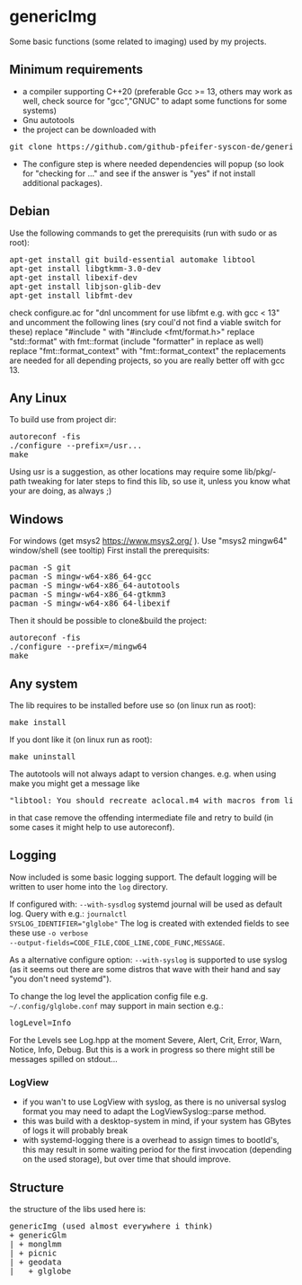 # genericImg
Some basic functions (some related to imaging) used by my projects.

## Minimum requirements

- a compiler supporting C++20 (preferable Gcc >= 13, others may work as well, check source for "gcc","GNUC" to adapt some functions for some systems)
- Gnu autotools
- the project can be downloaded with
<pre>
git clone https://github.com/github-pfeifer-syscon-de/genericImg
</pre>
- The configure step is where needed dependencies will popup
(so look for "checking for ..." and see if the answer is "yes"
if not install additional packages).

## Debian

Use the following commands to get the prerequisits (run with sudo or as root):
<pre>
apt-get install git build-essential automake libtool
apt-get install libgtkmm-3.0-dev
apt-get install libexif-dev
apt-get install libjson-glib-dev
apt-get install libfmt-dev
</pre>

check configure.ac for "dnl uncomment for use libfmt e.g. with gcc < 13"
and uncomment the following lines (sry coul'd not find a viable switch for these)
replace "#include <format>" with "#include <fmt/format.h>"
replace "std::format" with fmt::format (include "formatter" in replace as well)
replace "fmt::format_context" with "fmt::format_context"
the replacements are needed for all depending projects, so you are really better off with gcc 13.

## Any Linux

To build use from project dir:
<pre>
autoreconf -fis
./configure --prefix=/usr...
make
</pre>
Using usr is a suggestion, as other locations may require some lib/pkg/-path tweaking
for later steps to find this lib, so use it,
unless you know what your are doing, as always ;)

## Windows

For windows (get msys2 https://www.msys2.org/ ).
Use "msys2 mingw64" window/shell (see tooltip)
First install the prerequisits:
<pre>
pacman -S git
pacman -S mingw-w64-x86_64-gcc
pacman -S mingw-w64-x86_64-autotools
pacman -S mingw-w64-x86_64-gtkmm3
pacman -S mingw-w64-x86_64-libexif
</pre>
Then it should be possible to clone&build the project:
<pre>
autoreconf -fis
./configure --prefix=/mingw64
make
</pre>

## Any system

The lib requires to be installed before use so (on linux run as root):
<pre>
make install
</pre>
If you dont like it (on linux run as root):
<pre>
make uninstall
</pre>

The autotools will not always adapt to version changes.
e.g. when using make you might get a message like
<pre>
"libtool: You should recreate aclocal.m4 with macros from libtool ..."
</pre>
in that case remove the offending intermediate file and
retry to build (in some cases it might help to use autoreconf).

## Logging

Now included is some basic logging support.
The default logging will be written to user home into the <code>log</code> directory.

If configured with:
<code>--with-sysdlog</code>
systemd journal will be used as default log.
Query with e.g.:
<code>journalctl SYSLOG_IDENTIFIER="glglobe"</code>
The log is created with extended fields to see these use
<code>-o verbose --output-fields=CODE_FILE,CODE_LINE,CODE_FUNC,MESSAGE</code>.

As a alternative configure option:
<code>--with-syslog</code>
is supported to use syslog  (as it seems out there are some distros that wave with their hand and say "you don't need systemd").

To change the log level the application config file e.g. <code>~/.config/glglobe.conf</code> may support in main section e.g.:
<pre>
logLevel=Info
</pre>
For the Levels see Log.hpp at the moment Severe, Alert, Crit, Error, Warn, Notice, Info, Debug.
But this is a work in progress so there might still be messages spilled on stdout...

### LogView

- if you wan't to use LogView with syslog, as there is no universal syslog format you may need to adapt the LogViewSyslog::parse method.
- this was build with a desktop-system in mind, if your system has GBytes of logs it will probably break
- with systemd-logging there is a overhead to assign times to bootId's,
   this may result in some waiting period for the first invocation (depending on the used storage), but over time that should improve.

## Structure

the structure of the libs used here is:
<pre>
genericImg (used almost everywhere i think)
+ genericGlm
| + monglmm
| + picnic
| + geodata
|   + glglobe
</pre>
